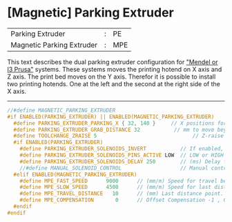 # [Magnetic] Parking Extruder
<table>
  <tr><td>Parking Extruder</td><td>:</td><td>PE</td></tr>
  <tr><td>Magnetic Parking Extruder</td><td>:</td><td>MPE</td></tr>
</table>

This text describes the dual parking extruder configuration for <a href="https://reprap.org/wiki/Prusa_Mendel"> "Mendel or I3 Prusa"</a> systems. These systems moves the printing hotend on X axis and Z axis. The print bed moves on the Y axis. Therefor it is possible to install two printing hotends. One at the left and the second at the right side of the X axis.  
***
```cpp
//#define MAGNETIC_PARKING_EXTRUDER
#if ENABLED(PARKING_EXTRUDER) || ENABLED(MAGNETIC_PARKING_EXTRUDER)
  #define PARKING_EXTRUDER_PARKING_X { 32, 140 }     // X positions for parking the extruders. M951 L{X_Pos_Left} R{X_Pos_Right}
  #define PARKING_EXTRUDER_GRAB_DISTANCE 32           // mm to move beyond the parking point to grab the extruder. M951 I{Grab_Distance}
  #define TOOLCHANGE_ZRAISE 5                               // Z-raise before parking
  #if ENABLED(PARKING_EXTRUDER)
    #define PARKING_EXTRUDER_SOLENOIDS_INVERT           // If enabled, the solenoid is NOT magnetized with applied voltage
    #define PARKING_EXTRUDER_SOLENOIDS_PINS_ACTIVE LOW  // LOW or HIGH pin signal energizes the coil
    #define PARKING_EXTRUDER_SOLENOIDS_DELAY 250        // (ms) Delay for magnetic field. No delay if 0 or not defined.
    //#define MANUAL_SOLENOID_CONTROL                   // Manual control of docking solenoids with M380 S / M381
  #elif ENABLED(MAGNETIC_PARKING_EXTRUDER)
    #define MPE_FAST_SPEED      9000      // (mm/m) Speed for travel before last distance point. M951 H{Fast_Feedspeed}
    #define MPE_SLOW_SPEED      4500      // (mm/m) Speed for last distance travel to park and couple. M951 J{Slow_Feedspeed}
    #define MPE_TRAVEL_DISTANCE   10      // (mm) Last distance point. M951 D{Travel_Distance}
    #define MPE_COMPENSATION       0      // Offset Compensation -1 , 0 , 1 (multiplier) only for coupling. M951 C{Offset_Compensation}
  #endif
#endif
```
